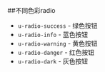 ##不同色彩radio

* `u-radio-success` - 绿色按钮
* `u-radio-info` - 蓝色按钮
* `u-radio-warning` - 黄色按钮
* `u-radio-danger` - 红色按钮
* `u-radio-dark` - 灰色按钮